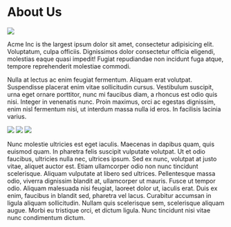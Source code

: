 # About Us
![](https://source.unsplash.com/1000x150/?computer)

Acme Inc is the largest ipsum dolor sit amet, consectetur adipisicing elit. Voluptatum, culpa officiis. Dignissimos dolor consectetur officia eligendi, molestias eaque quasi impedit! Fugiat repudiandae non incidunt fuga atque, tempore reprehenderit molestiae commodi.

 Nulla at lectus ac enim feugiat fermentum. Aliquam erat volutpat. Suspendisse placerat enim vitae sollicitudin cursus. Vestibulum suscipit, urna eget ornare porttitor, nunc mi faucibus diam, a rhoncus est odio quis nisi. Integer in venenatis nunc. Proin maximus, orci ac egestas dignissim, enim nisl fermentum nisi, ut interdum massa nulla id eros. In facilisis lacinia varius. 

![](https://source.unsplash.com/330x150/?1)
![](https://source.unsplash.com/330x150/?2)
![](https://source.unsplash.com/330x150/?3)

Nunc molestie ultricies est eget iaculis. Maecenas in dapibus quam, quis euismod quam. In pharetra felis suscipit vulputate volutpat. Ut et odio faucibus, ultricies nulla nec, ultrices ipsum. Sed ex nunc, volutpat at justo vitae, aliquet auctor est. Etiam ullamcorper odio non nunc tincidunt scelerisque. Aliquam vulputate at libero sed ultrices. Pellentesque massa odio, viverra dignissim blandit at, ullamcorper ut mauris. Fusce ut tempor odio. Aliquam malesuada nisi feugiat, laoreet dolor ut, iaculis erat. Duis ex enim, faucibus in blandit sed, pharetra vel lacus. Curabitur accumsan in ligula aliquam sollicitudin. Nullam quis scelerisque sem, scelerisque aliquam augue. Morbi eu tristique orci, et dictum ligula. Nunc tincidunt nisi vitae nunc condimentum dictum.